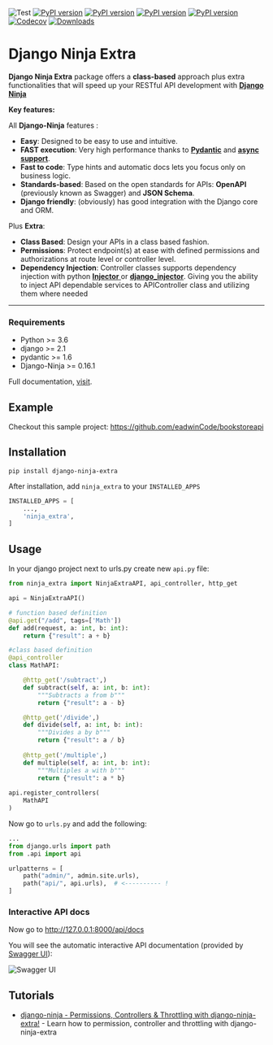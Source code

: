 ![Test](https://github.com/eadwinCode/django-ninja-extra/workflows/Test/badge.svg)
[![PyPI version](https://badge.fury.io/py/django-ninja-extra.svg)](https://badge.fury.io/py/django-ninja-extra)
[![PyPI version](https://img.shields.io/pypi/v/django-ninja-extra.svg)](https://pypi.python.org/pypi/django-ninja-extra)
[![PyPI version](https://img.shields.io/pypi/pyversions/django-ninja-extra.svg)](https://pypi.python.org/pypi/django-ninja-extra)
[![PyPI version](https://img.shields.io/pypi/djversions/django-ninja-extra.svg)](https://pypi.python.org/pypi/django-ninja-extra)
[![Codecov](https://img.shields.io/codecov/c/gh/eadwinCode/django-ninja-extra)](https://codecov.io/gh/eadwinCode/django-ninja-extra)
[![Downloads](https://static.pepy.tech/badge/django-ninja-extra)](https://pepy.tech/project/django-ninja-extra)

# Django Ninja Extra

**Django Ninja Extra** package offers a **class-based** approach plus extra functionalities that will speed up your RESTful API development with [**Django Ninja**](https://django-ninja.rest-framework.com)

**Key features:**

All **Django-Ninja** features :
- **Easy**: Designed to be easy to use and intuitive.
- **FAST execution**: Very high performance thanks to **<a href="https://pydantic-docs.helpmanual.io" target="_blank">Pydantic</a>** and **<a href="/async-support/">async support</a>**.
- **Fast to code**: Type hints and automatic docs lets you focus only on business logic.
- **Standards-based**: Based on the open standards for APIs: **OpenAPI** (previously known as Swagger) and **JSON Schema**.
- **Django friendly**: (obviously) has good integration with the Django core and ORM.

Plus **Extra**:
- **Class Based**: Design your APIs in a class based fashion.
- **Permissions**: Protect endpoint(s) at ease with defined permissions and authorizations at route level or controller level.
- **Dependency Injection**: Controller classes supports dependency injection with python [**Injector** ](https://injector.readthedocs.io/en/latest/) or [**django_injector**](https://github.com/blubber/django_injector). Giving you the ability to inject API dependable services to APIController class and utilizing them where needed

---

### Requirements
- Python >= 3.6
- django >= 2.1 
- pydantic >= 1.6 
- Django-Ninja >= 0.16.1

Full documentation, [visit](https://eadwincode.github.io/django-ninja-extra/).

## Example
Checkout this sample project: https://github.com/eadwinCode/bookstoreapi

## Installation

```
pip install django-ninja-extra
```
After installation, add `ninja_extra` to your `INSTALLED_APPS`

```Python 
INSTALLED_APPS = [
    ...,
    'ninja_extra',
]
```

## Usage

In your django project next to urls.py create new `api.py` file: 

```Python
from ninja_extra import NinjaExtraAPI, api_controller, http_get

api = NinjaExtraAPI()

# function based definition
@api.get("/add", tags=['Math'])
def add(request, a: int, b: int):
    return {"result": a + b}

#class based definition
@api_controller
class MathAPI:

    @http_get('/subtract',)
    def subtract(self, a: int, b: int):
        """Subtracts a from b"""
        return {"result": a - b}

    @http_get('/divide',)
    def divide(self, a: int, b: int):
        """Divides a by b"""
        return {"result": a / b}
    
    @http_get('/multiple',)
    def multiple(self, a: int, b: int):
        """Multiples a with b"""
        return {"result": a * b}
    
api.register_controllers(
    MathAPI
)
```

Now go to `urls.py` and add the following:

```Python
...
from django.urls import path
from .api import api

urlpatterns = [
    path("admin/", admin.site.urls),
    path("api/", api.urls),  # <---------- !
]

```

### Interactive API docs

Now go to <a href="http://127.0.0.1:8000/api/docs" target="_blank">http://127.0.0.1:8000/api/docs</a>

You will see the automatic interactive API documentation (provided by <a href="https://github.com/swagger-api/swagger-ui" target="_blank">Swagger UI</a>):

![Swagger UI](docs/images/ui_swagger_preview_readme.gif)

## Tutorials
- [django-ninja - Permissions, Controllers & Throttling with django-ninja-extra!](https://www.youtube.com/watch?v=yQqig-c2dd4) - Learn how to permission, controller and throttling with django-ninja-extra
